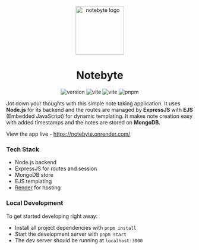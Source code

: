 <div align="center">
  <a href="https://notebyte.onrender.com/">
    <img width="130" height="130" hspace="10"
      src="https://images2.imgbox.com/b2/7f/nKTDgRY6_o.png" alt="notebyte logo">
  </a>
  <h1>Notebyte</h1>
  <img src="https://img.shields.io/github/package-json/v/fatehak/notebyte" alt="version" />
<img src="https://img.shields.io/github/package-json/dependency-version/fatehak/notebyte/express" alt="vite" />
<img src="https://img.shields.io/github/package-json/dependency-version/fatehak/notebyte/mongoose" alt="vite" />
<img src="https://img.shields.io/badge/pnpm-latest-yellow" alt="pnpm" />

</div>

Jot down your thoughts with this simple note taking application. It uses **Node.js** for its backend and the routes are managed by **ExpressJS** with **EJS** (Embedded JavaScript) for dynamic templating. It makes note creation easy with added timestamps and the notes are stored on **MongoDB**.

View the app live - https://notebyte.onrender.com/

### Tech Stack

- Node.js backend
- ExpressJS for routes and session
- MongoDB store
- EJS templating
- [Render](https://render.com/) for hosting

### Local Development

To get started developing right away:

- Install all project dependencies with `pnpm install`
- Start the development server with `pnpm start`
- The dev server should be running at `localhost:3000`
